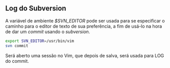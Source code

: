Log do Subversion
-----------------

A variável de ambiente *\$SVN\_EDITOR* pode ser usada para
se especificar o caminho para o editor de texto de sua preferência, a
fim de usá-lo na hora de dar um *commit* usando o
*subversion*.
```bash
export SVN_EDITOR=/usr/bin/vim
svn commit
```
Será aberto uma sessão no Vim, que depois de salva, será usada para LOG
do commit.
